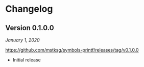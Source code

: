 Changelog
=========

Version 0.1.0.0
---------------

*January 1, 2020*

<https://github.com/mstksg/symbols-printf/releases/tag/v0.1.0.0>

*   Initial release
